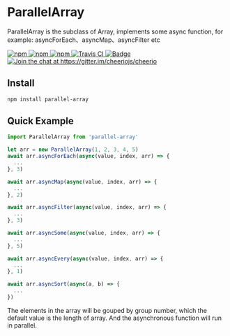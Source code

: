 # ParallelArray
ParallelArray is the subclass of Array, implements some async function, for example: asyncForEach、asyncMap、asyncFilter etc

<div align="left">
  <a href="https://www.npmjs.com/package/parallel-array">
    <img src="https://img.shields.io/node/v/parallel-array.svg" alt="npm" />
  </a>
  <a href="https://www.npmjs.com/package/parallel-array">
    <img src="https://badge.fury.io/js/parallel-array.svg" alt="npm" />
  </a>
  <a href="https://www.npmjs.com/package/parallel-array">
    <img src="https://img.shields.io/npm/dm/parallel-array.svg" alt="npm" />
  </a>
  <a href="https://travis-ci.org/phris/parallel-array">
    <img src="https://travis-ci.org/phris/parallel-array.svg?branch=master" alt="Travis CI" />
  </a>
  <a href="https://coveralls.io/github/phris/parallel-array">
    <img class="notice-badge" src="https://coveralls.io/repos/github/phris/parallel-array/badge.svg?branch=master" alt="Badge">
  </a>
  <a href="https://gitter.im/phris/parallel-array?utm_source=badge&utm_medium=badge&utm_campaign=pr-badge">
    <img src="https://badges.gitter.im/phris/parallel-array.svg" alt="Join the chat at https://gitter.im/cheeriojs/cheerio" />
  </a>
</div>

## Install
```sh
npm install parallel-array
```

## Quick Example
```javascript
import ParallelArray from 'parallel-array'

let arr = new ParallelArray(1, 2, 3, 4, 5)
await arr.asyncForEach(async(value, index, arr) => {
  ...
}, 3)

await arr.asyncMap(async(value, index, arr) => {
  ...
}, 2)

await arr.asyncFilter(async(value, index, arr) => {
  ...
}, 3)

await arr.asyncSome(async(value, index, arr) => {
  ...
}, 5)

await arr.asyncEvery(async(value, index, arr) => {
  ...
}, 1)

await arr.asyncSort(async(a, b) => {
  ...
})
```

The elements in the array will be gouped by group number, which the default value is the length of array. And the asynchronous function will run in parallel.